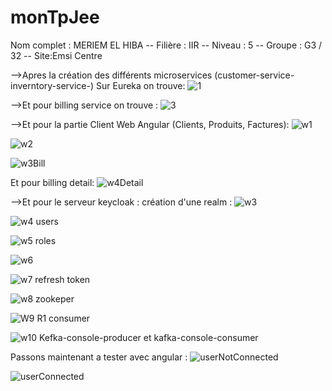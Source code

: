 # monTpJee
Nom complet : MERIEM EL HIBA -- Filière : IIR -- Niveau : 5 -- Groupe : G3 / 32 -- Site:Emsi Centre

-->Apres la création des différents microservices (customer-service-inverntory-service-)
Sur Eureka on trouve:
![1](https://user-images.githubusercontent.com/108154391/219603523-37c8fa89-3e82-4354-9345-a47d5d086752.jpg)

-->Et pour billing service on trouve :
![3](https://user-images.githubusercontent.com/108154391/219603903-6fcd9ca4-8391-47de-a034-a56c43d83d3a.jpg)

-->Et pour la partie Client Web Angular (Clients, Produits, Factures):
![w1](https://user-images.githubusercontent.com/108154391/219604178-1516318b-9b4b-49b5-ab9f-9fc5408709d4.jpg)

![w2](https://user-images.githubusercontent.com/108154391/219604367-3a5dbc85-c685-4459-94d6-033fc30e7b05.jpg)

![w3Bill](https://user-images.githubusercontent.com/108154391/219604538-7980d1b9-94c9-4fd0-b0f0-815d9fc2c6b9.jpg)

Et pour billing detail:
![w4Detail](https://user-images.githubusercontent.com/108154391/219604735-aa17214e-1ebb-4eaf-a5a8-a7fe0e01e0d1.jpg)

-->Et pour le serveur keycloak : création d'une realm :
![w3 ](https://user-images.githubusercontent.com/108154391/219605943-d347262a-4d05-45cc-a34c-e92687d4e447.jpg)

![w4 users](https://user-images.githubusercontent.com/108154391/219605998-f795eea2-2caf-4faa-a0cf-c719136ced4a.jpg)

![w5 roles](https://user-images.githubusercontent.com/108154391/219606056-4e4e9376-8d65-4196-91bb-70c866e39d5f.jpg)

![w6](https://user-images.githubusercontent.com/108154391/219606109-f333cd8f-3842-47a3-ac86-2a5bef2544e7.jpg)

![w7 refresh token](https://user-images.githubusercontent.com/108154391/219606405-21697d83-eed4-468d-88e1-15f8b42bc84e.jpg)

![w8 zookeper](https://user-images.githubusercontent.com/108154391/219606434-b7060e28-4da5-4ed8-9f09-398c3a35d3cd.jpg)

![W9 R1 consumer](https://user-images.githubusercontent.com/108154391/219606494-c0673969-6706-4717-a692-576c71e382cc.jpg)

![w10  Kefka-console-producer et kafka-console-consumer](https://user-images.githubusercontent.com/108154391/219606520-73b56a6c-b792-4bfa-aef3-fd571ca1bf07.jpg)


Passons maintenant a tester avec angular :
![userNotConnected](https://user-images.githubusercontent.com/108154391/219606871-f7d13e13-4d73-4b58-8ffe-78fb9b9a55ab.jpg)

![userConnected](https://user-images.githubusercontent.com/108154391/219606894-dd14a9ba-da72-4bc0-8ed9-26acb42a12b4.jpg)







